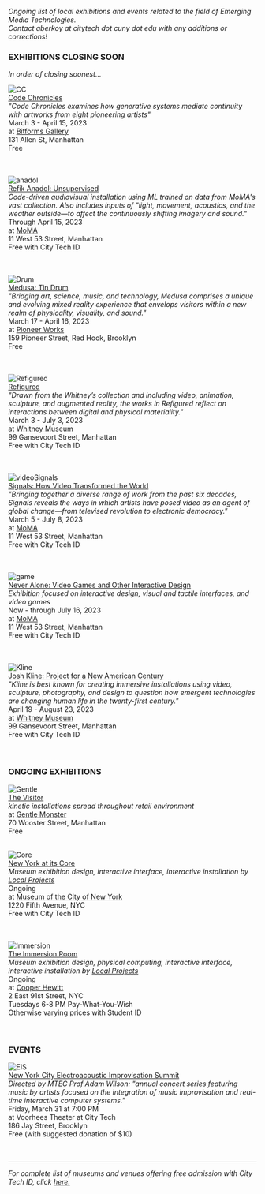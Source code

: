 _Ongoing list of local exhibitions and events related to the field of Emerging Media Technologies.    
Contact aberkoy at citytech dot cuny dot edu with any additions or corrections!_
  

### EXHIBITIONS CLOSING SOON    
_In order of closing soonest..._ 
  
  
![CC](https://bitforms.art/wp-content/uploads/2023/02/18.png)  
[Code Chronicles](https://bitforms.art/exhibition/code-chronicles/)  
_"Code Chronicles examines how generative systems mediate continuity with artworks from eight pioneering artists"_  
March 3 - April 15, 2023  
at [Bitforms Gallery](https://bitforms.art/)     
131 Allen St, Manhattan   
Free    
<br/><br/> 

![anadol](http://press.moma.org/wp-content/uploads/2022/11/K4A6064_edit_2000px.jpeg)  
[Refik Anadol: Unsupervised](https://www.moma.org/calendar/exhibitions/5535)    
_Code-driven audiovisual installation using ML trained on data from MoMA's vast collection. Also includes inputs of "light, movement, acoustics, and the weather outside—to affect the continuously shifting imagery and sound."_  
Through April 15, 2023   
at [MoMA](https://www.moma.org/)      
11 West 53 Street, Manhattan   
Free with City Tech ID     
 <br/><br/>   
 
 ![Drum](https://cdn.sanity.io/images/vgvol637/production/2ee452d9431b0a4ec6701cc0e238d9be58d9ef9a-6560x4373.jpg?w=2000)  
[Medusa: Tin Drum](https://pioneerworks.org/exhibitions/tin-drum-medusa)  
_"Bridging art, science, music, and technology, Medusa comprises a unique and evolving mixed reality experience that envelops visitors within a new realm of physicality, visuality, and sound."_  
March 17 - April 16, 2023   
at [Pioneer Works](https://pioneerworks.org/)        
159 Pioneer Street, Red Hook, Brooklyn   
Free    
<br/><br/>  
 
 ![Refigured](https://whitneymedia.org/assets/image/828493/RachelRossin_The_Maw_Of_1_edited_web.png)  
[Refigured](https://whitney.org/exhibitions/refigured)      
_"Drawn from the Whitney’s collection and including video, animation, sculpture, and augmented reality, the works in Refigured reflect on interactions between digital and physical materiality."_    
March 3 - July 3, 2023  
at [Whitney Museum](http://whitney.org)   
99 Gansevoort Street, Manhattan   
Free with City Tech ID      
 <br/><br/>    
 
 ![videoSignals](https://press.moma.org/wp-content/uploads/2022/10/Signals_Press-Image_699.2019_Ming-Wong.jpg)  
[Signals: How Video Transformed the World](https://www.moma.org/calendar/exhibitions/5224)    
_"Bringing together a diverse range of work from the past six decades, Signals reveals the ways in which artists have posed video as an agent of global change—from televised revolution to electronic democracy."_  
March 5 - July 8, 2023   
at [MoMA](https://www.moma.org/)      
11 West 53 Street, Manhattan   
Free with City Tech ID     
 <br/><br/>  
 
 
  ![game](https://press.moma.org/wp-content/uploads/2022/09/IN2500_002_CCCR-Press-Site-2000x1429.jpg)  
[Never Alone: Video Games and Other Interactive Design](https://www.moma.org/calendar/exhibitions/5453)    
_Exhibition focused on interactive design, visual and tactile interfaces, and video games_  
Now - through July 16, 2023   
at [MoMA](https://www.moma.org/)      
11 West 53 Street, Manhattan   
Free with City Tech ID     
 <br/><br/>  
 
 ![Kline](https://whitneymedia.org/assets/image/827935/large__Key-Image_-20181120-_MG_4061_web.jpg)  
[Josh Kline: Project for a New American Century](https://whitney.org/exhibitions/josh-kline)      
_"Kline is best known for creating immersive installations using video, sculpture, photography, and design to question how emergent technologies are changing human life in the twenty-first century."_    
April 19 - August 23, 2023  
at [Whitney Museum](http://whitney.org)   
99 Gansevoort Street, Manhattan   
Free with City Tech ID      
 <br/><br/>      

 

### ONGOING EXHIBITIONS 
![Gentle](https://video-images.vice.com/_uncategorized/1540831407391-Gentle-Monster-New-York-FS_1.jpeg?resize=1575:*)      
[The Visitor](https://garage.vice.com/en_us/article/bj49n8/gentle-monster-sunglasses-store)    
_kinetic installations spread throughout retail environment_          
at [Gentle Monster](https://www.gentlemonster.com/)      
70 Wooster Street, Manhattan  
Free
<br/><br/> 

![Core](https://untappedcities.com/wp-content/uploads/2016/11/New-York-At-Its-Core-Exhibition-Museum-of-the-City-of-New-York-408.jpg)  
[New York at its Core](http://thecreatorsproject.vice.com/blog/redesign-new-york-city-museum-experience)    
_Museum exhibition design, interactive interface, interactive installation by [Local Projects](http://localprojects.com)_  
Ongoing      
at [Museum of the City of New York](http://mcny.org/nyatitscore)    
1220 Fifth Avenue, NYC  
Free with City Tech ID      
 <br/><br/>

![Immersion](https://www.cooperhewitt.org/wp-content/uploads/2014/10/Instagram_slider_2001w-e1456870197713.jpg)    
[The Immersion Room](https://www.cooperhewitt.org/events/current-exhibitions/immersion-room/)   
_Museum exhibition design, physical computing, interactive interface, interactive installation by [Local Projects](http://localprojects.com)_    
Ongoing       
at [Cooper Hewitt](http://www.cooperhewitt.org)   
2 East 91st Street, NYC  
Tuesdays 6-8 PM Pay-What-You-Wish   
Otherwise varying prices with Student ID    
  <br/><br/>     
         


### EVENTS      
  
![EIS](https://www.citytech.cuny.edu/news/dashboard/images/nyc_eis_2017.jpg)    
[New York City Electroacoustic Improvisation Summit](https://eis.nyc/#--program-2023)   
_Directed by MTEC Prof Adam Wilson: "annual concert series featuring music by artists focused on the integration of music improvisation and real-time interactive computer systems."_    
Friday, March 31 at 7:00 PM   
at Voorhees Theater at City Tech    
186 Jay Street, Brooklyn    
Free (with suggested donation of $10)     
  <br/><br/>  

    


  
------- 
  
_For complete list of museums and venues offering free admission with City Tech ID, click [here.](https://www.cuny.edu/academics/current-initiatives/cuny-arts/#p9)_
  
  

   
